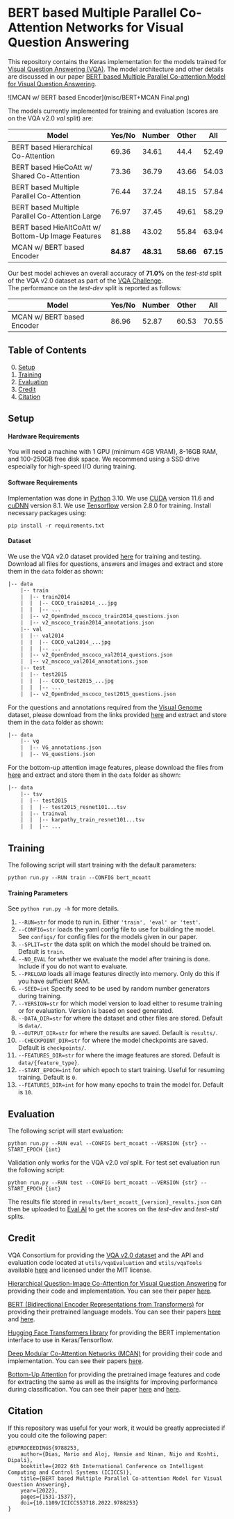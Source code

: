 # BERT based Multiple Parallel Co-Attention Networks for Visual Question Answering

This repository contains the Keras implementation for the models trained for [Visual Question Answering (VQA)](https://visualqa.org/index.html). The model architecture and other details are discussed in our paper [BERT based Multiple Parallel Co-attention Model for Visual Question Answering](https://ieeexplore.ieee.org/document/9788253).

![MCAN w/ BERT based Encoder](misc/BERT+MCAN Final.png)


The models currently implemented for training and evaluation (scores are on the VQA v2.0 *val* split) are:

| Model                                              | Yes/No    | Number    | Other     | All       |
|----------------------------------------------------|-----------|-----------|-----------|-----------|
| BERT based Hierarchical Co-Attention               | 69.36     | 34.61     | 44.4      | 52.49     |
| BERT based HieCoAtt w/ Shared Co-Attention         | 73.36     | 36.79     | 43.66     | 54.03     |
| BERT based Multiple Parallel Co-Attention          | 76.44     | 37.24     | 48.15     | 57.84     |
| BERT based Multiple Parallel Co-Attention Large    | 76.97     | 37.45     | 49.61     | 58.29     |
| BERT based HieAltCoAtt w/ Bottom-Up Image Features | 81.88     | 43.02     | 55.84     | 63.94     |
| MCAN w/ BERT based Encoder                         | **84.87** | **48.31** | **58.66** | **67.15** |

Our best model achieves an overall accuracy of **71.0%** on the _test-std_ split of the VQA v2.0 dataset as part of the [VQA Challenge](https://eval.ai/web/challenges/challenge-page/830/overview). \
The performance on the _test-dev_ split is reported as follows:

| Model                      | Yes/No | Number | Other | All   |
|----------------------------|--------|--------|-------|-------|
| MCAN w/ BERT based Encoder | 86.96  | 52.87  | 60.53 | 70.55 |

## Table of Contents
0. [Setup](#Setup)
1. [Training](#Training)
2. [Evaluation](#Evaluation)
3. [Credit](#Credit)
4. [Citation](#Citation)

## Setup

#### Hardware Requirements
You will need a machine with 1 GPU (minimum 4GB VRAM), 8-16GB RAM, and 100-250GB free disk space. We recommend using a SSD drive especially for high-speed I/O during training.

#### Software Requirements
Implementation was done in [Python](https://www.python.org/downloads/) 3.10. We use [CUDA](https://developer.nvidia.com/cuda-toolkit-archive) version 11.6 and [cuDNN](https://developer.nvidia.com/cudnn) version 8.1. We use [Tensorflow](https://www.tensorflow.org/install) version 2.8.0 for training.
Install necessary packages using:
```commandline
pip install -r requirements.txt
```

#### Dataset
We use the VQA v2.0 dataset provided [here](https://visualqa.org/download.html) for training and testing. Download all files for questions, answers and images and extract and store them in the `data` folder as shown:
```html
|-- data
	|-- train
	|  |-- train2014
	|  |  |-- COCO_train2014_...jpg
	|  |  |-- ...
	|  |-- v2_OpenEnded_mscoco_train2014_questions.json
	|  |-- v2_mscoco_train2014_annotations.json
	|-- val
	|  |-- val2014
	|  |  |-- COCO_val2014_...jpg
	|  |  |-- ...
	|  |-- v2_OpenEnded_mscoco_val2014_questions.json
	|  |-- v2_mscoco_val2014_annotations.json
	|-- test
	|  |-- test2015
	|  |  |-- COCO_test2015_...jpg
	|  |  |-- ...
	|  |-- v2_OpenEnded_mscoco_test2015_questions.json
```

For the questions and annotations required from the [Visual Genome](http://visualgenome.org/) dataset, please download from the links provided [here](https://github.com/MILVLG/mcan-vqa#setup) and extract and store them in the `data` folder as shown:
```html
|-- data
    |-- vg
    |  |-- VG_annotations.json
    |  |-- VG_questions.json
```

For the bottom-up attention image features, please download the files from [here](https://github.com/peteanderson80/bottom-up-attention#pretrained-features) and extract and store them in the `data` folder as shown:
```html
|-- data
    |-- tsv
	|  |-- test2015
	|  |  |-- test2015_resnet101...tsv
	|  |-- trainval
	|  |  |-- karpathy_train_resnet101...tsv
	|  |  |-- ...
```

## Training
The following script will start training with the default parameters:
```commandline
python run.py --RUN train --CONFIG bert_mcoatt
```

#### Training Parameters
See `python run.py -h` for more details.
1. `--RUN=str` for mode to run in. Either `'train', 'eval' or 'test'`.
2. `--CONFIG=str` loads the yaml config file to use for building the model. See `configs/` for config files for the models given in our paper.
3. `--SPLIT=str` the data split on which the model should be trained on. Default is `train`.
4. `--NO_EVAL` for whether we evaluate the model after training is done. Include if you do not want to evaluate.
5. `--PRELOAD` loads all image features directly into memory. Only do this if you have sufficient RAM.
6. `--SEED=int` Specify seed to be used by random number generators during training.
7. `--VERSION=str` for which model version to load either to resume training or for evaluation. Version is based on seed generated.
8. `--DATA_DIR=str` for where the dataset and other files are stored. Default is `data/`.
9. `--OUTPUT_DIR=str` for where the results are saved. Default is `results/`.
10. `--CHECKPOINT_DIR=str` for where the model checkpoints are saved. Default is `checkpoints/`.
11. `--FEATURES_DIR=str` for where the image features are stored. Default is `data/{feature_type}`.
12. `--START_EPOCH=int` for which epoch to start training. Useful for resuming training. Default is `0`.
13. `--FEATURES_DIR=int` for how many epochs to train the model for. Default is `10`.

## Evaluation
The following script will start evaluation:
```commandline
python run.py --RUN eval --CONFIG bert_mcoatt --VERSION {str} --START_EPOCH {int}
```
Validation only works for the VQA v2.0 *val* split. For test set evaluation run the following script:
```commandline
python run.py --RUN test --CONFIG bert_mcoatt --VERSION {str} --START_EPOCH {int}
```
The results file stored in `results/bert_mcoatt_{version}_results.json` can then be uploaded to [Eval AI](https://evalai.cloudcv.org/web/challenges/challenge-page/163/overview) to get the scores on the *test-dev* and *test-std* splits.

## Credit
VQA Consortium for providing the [VQA v2.0 dataset](https://visualqa.org/index.html) and the API and evaluation code located at `utils/vqaEvaluation` and `utils/vqaTools` available [here](https://github.com/GT-Vision-Lab/VQA) and licensed under the MIT license.

[Hierarchical Question-Image Co-Attention for Visual Question Answering](https://github.com/jiasenlu/HieCoAttenVQA) for providing their code and implementation. You can see their paper [here](https://arxiv.org/abs/1606.00061). 

[BERT (Bidirectional Encoder Representations from Transformers)](https://github.com/google-research/bert) for providing their pretrained language models. You can see their papers [here](https://arxiv.org/abs/1810.04805) and [here](https://arxiv.org/abs/1908.08962).

[Hugging Face Transformers library](https://github.com/huggingface/transformers) for providing the BERT implementation interface to use in Keras/Tensorflow.

[Deep Modular Co-Attention Networks (MCAN)](https://github.com/MILVLG/mcan-vqa) for providing their code and implementation. You can see their papers [here](https://arxiv.org/abs/1906.10770). 

[Bottom-Up Attention](https://github.com/peteanderson80/bottom-up-attention) for providing the pretrained image features and code for extracting the same as well as the insights for improving performance during classification. You can see their paper [here](https://arxiv.org/abs/1707.07998) and [here](https://arxiv.org/abs/1708.02711).

## Citation
If this repository was useful for your work, it would be greatly appreciated if you could cite the following paper:
```
@INPROCEEDINGS{9788253,
    author={Dias, Mario and Aloj, Hansie and Ninan, Nijo and Koshti, Dipali},
    booktitle={2022 6th International Conference on Intelligent Computing and Control Systems (ICICCS)},
    title={BERT based Multiple Parallel Co-attention Model for Visual Question Answering},
    year={2022},
    pages={1531-1537},
    doi={10.1109/ICICCS53718.2022.9788253}
}
```
